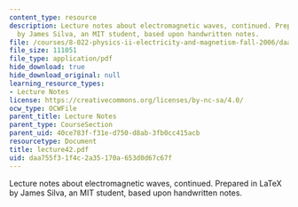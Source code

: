 ```yaml
---
content_type: resource
description: Lecture notes about electromagnetic waves, continued. Prepared in LaTeX
  by James Silva, an MIT student, based upon handwritten notes.
file: /courses/8-022-physics-ii-electricity-and-magnetism-fall-2006/daa755f31f4c2a35170a653d0d67c67f_lecture42.pdf
file_size: 111051
file_type: application/pdf
hide_download: true
hide_download_original: null
learning_resource_types:
- Lecture Notes
license: https://creativecommons.org/licenses/by-nc-sa/4.0/
ocw_type: OCWFile
parent_title: Lecture Notes
parent_type: CourseSection
parent_uid: 40ce783f-f31e-d750-d8ab-3fb0cc415acb
resourcetype: Document
title: lecture42.pdf
uid: daa755f3-1f4c-2a35-170a-653d0d67c67f
---
```

Lecture notes about electromagnetic waves, continued. Prepared in LaTeX by James Silva, an MIT student, based upon handwritten notes.